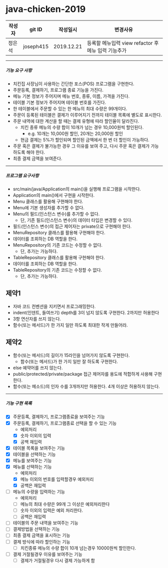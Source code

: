 # java-chicken-2019
| 작성자 |git ID| 작성일시 | 변경사유 |
|---|---|---|---|
| 정은석 |joseph415 |2019.12.21 |  등록할 메뉴입력 view refactor 후 메뉴 입력 기능추가 |

___

##### 기능 요구 사항
* 치킨집 사장님이 사용하는 간단한 포스(POS) 프로그램을 구현한다.
* 주문등록, 결제하기, 프로그램 종료 기능을 가진다.
* 메뉴 기본 정보가 주어지며 메뉴 번호, 종류, 이름, 가격을 가진다.
* 테이블 기본 정보가 주어지며 테이블 번호를 가진다.
* 한 테이블에서 주문할 수 있는 한 메뉴의 최대 수량은 99개이다.
* 주문이 등록된 테이블은 결제가 이루어지기 전까지 테이블 목록에 별도로 표시한다.
* 주문 내역에 대한 계산을 할 때는 결제 유형에 따라 할인율이 달라진다.
    * 치킨 종류 메뉴의 수량 합이 10개가 넘는 경우 10,000원씩 할인된다.
        * e.g. 10개는 10,000원 할인, 20개는 20,000원 할인
    * 현금 결제는 5%가 할인되며 할인된 금액에서 한 번 더 할인이 가능하다.
* 주문 혹은 결제가 불가능한 경우 그 이유를 보여 주고, 다시 주문 혹은 결제가 가능하도록 해야 한다.
* 최종 결제 금액을 보여준다.
___

##### 프로그램 요구사항
* src/main/java/Application의 main()을 실행해 프로그램을 시작한다.
* Application의 main()에서 구현을 시작한다.
* Menu 클래스를 활용해 구현해야 한다.
* Menu에 기본 생성자를 추가할 수 없다. 
* Menu의 필드(인스턴스 변수)를 추가할 수 없다.
    * 단, 기존 필드(인스턴스 변수)의 데이터 타입은 변경할 수 있다.
* 필드(인스턴스 변수)의 접근 제어자는 private으로 구현해야 한다.
* MenuRepository 클래스를 활용해 구현해야 한다.
* 데이터를 조회하는 DB 역할을 한다.
* MenuRepository의 기존 코드는 수정할 수 없다.
    * 단, 추가는 가능하다.
* TableRepository 클래스를 활용해 구현해야 한다.
* 데이터를 조회하는 DB 역할을 한다.
* TableRepository의 기존 코드는 수정할 수 없다.
    * 단, 추가는 가능하다.
## 제약1
* 자바 코드 컨벤션을 지키면서 프로그래밍한다.
* indent(인덴트, 들여쓰기) depth를 3이 넘지 않도록 구현한다. 2까지만 허용한다
* 3항 연산자를 쓰지 않는다.
* 함수(또는 메서드)가 한 가지 일만 하도록 최대한 작게 만들어라.
## 제약2
* 함수(또는 메서드)의 길이가 15라인을 넘어가지 않도록 구현한다.
    * 함수(또는 메서드)가 한 가지 일만 잘 하도록 구현한다.
* else 예약어를 쓰지 않는다.
* public/protected/private/package 접근 제어자를 용도에 적합하게 사용해 구현한다.
* 함수(또는 메소드)의 인자 수를 3개까지만 허용한다. 4개 이상은 허용하지 않는다.
---

##### 기능 구현 목록
- [x] 주문등록, 결제하기, 프로그램종료을 보여주는 기능
- [x] 주문등록, 결제하기, 프로그램종료 선택을 할 수 있는 기능
    * 예외처리
    - [x] 숫자 이외의 입력
    - [x] 공백 재입력
- [x] 테이블 목록을 보여주는 기능
- [x] 테이블을 선택하는 기능
- [x] 메뉴를 보여주는 기능
- [x] 메뉴를 선택하는 기능
    * 예외처리
    - [x] 메뉴 이외의 번호를 입력할경우 예외처리
    - [x] 공백은 재입력
- [ ] 메뉴의 수량을 입력하는 기능
    * 예외처리
    - [ ] 메뉴의 최대 수량은 99개 그 이상은 예외처리한다
    - [ ] 숫자 이외의 입력은 예외 처리한다.
    - [ ] 공백은 재입력
- [ ] 테이블의 주문 내역을 보여주는 기능
- [ ] 결제방법을 선택하는 기능
- [ ] 최종 결제 금액을 표시하는 기능
- [ ] 결제 방식에 따라 할인하는 기능
    - [ ] 치킨종류 메뉴의 수량 합이 10개 넘는경우 10000원씩 할인한다.
- [ ] 결제 거절될경우 이유를 보여주는 기능
    - [ ] 결제가 거절될경우 다시 결제 가능하게 함